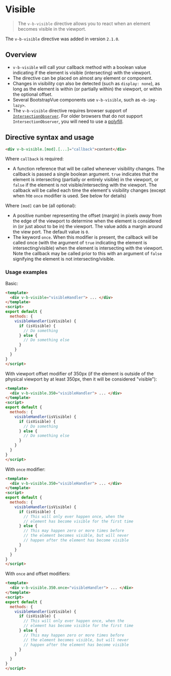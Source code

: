 # Visible

> The `v-b-visible` directive allows you to react when an element becomes visible in the viewport.

The `v-b-visible` directive was added in version `2.1.0`.

## Overview

- `v-b-visible` will call your callback method with a boolean value indicating if the element is
  visible (intersecting) with the viewport.
- The directive can be placed on almost any element or component.
- Changes in visibility cqn also be detected (such as `display: none`), as long as the element is
  within (or partially within) the viewport, or within the optional offset.
- Several BootstrapVue components use `v-b-visible`, such as `<b-img-lazy>`.
- The `v-b-visible` directive requires browser support of
  [`IntersectionObserver`](https://developer.mozilla.org/en-US/docs/Web/API/Intersection_Observer_API).
  For older browsers that do not support `IntersectionObserver`, you will need to use a
  [polyfill](/docs/#js).

## Directive syntax and usage

```html
<div v-b-visible.[mod].[...]="callback">content</div>
```

Where `callback` is required:

- A function reference that will be called whenever visibility changes. The callback is passed a
  single boolean argument. `true` indicates that the element is intersecting (partially or entirely
  visible) in the viewport, or `false` if the element is not visible/intersecting with the viewport.
  The callback will be called each time the element's visibility changes (except when hte `once`
  modifier is used. See below for details)

Where `[mod]` can be (all optional):

- A positive number representing the offset (margin) in pixels _away_ from the edge of the viewport
  to determine when the element is considered in (or just about to be in) the viewport. The value
  adds a margin around the view port. The default value is `0`.
- The keyword `once`. When this modifier is present, the callback will be called once (with the
  argument of `true` indicating the element is intersecting/visible) when the element is
  intersecting with the viewport. Note the callback may be called prior to this with an argument of
  `false` signifying the element is not intersecting/visible.

### Usage examples

Basic:

```html
<template>
  <div v-b-visible="visibleHandler"> ... </div>
</template>
<script>
export default {
  methods: {
    visibleHandler(isVisible) {
      if (isVisible) {
        // Do something
      } else {
        // Do something else
      }
    }
  }
}
</script>
```

With viewport offset modifier of 350px (if the element is outside of the physical viewport by at
least 350px, then it will be considered "visible"):

```html
<template>
  <div v-b-visible.350="visibleHandler"> ... </div>
</template>
<script>
export default {
  methods: {
    visibleHandler(isVisible) {
      if (isVisible) {
        // Do something
      } else {
        // Do something else
      }
    }
  }
}
</script>
```

With `once` modifier:

```html
<template>
  <div v-b-visible.350="visibleHandler"> ... </div>
</template>
<script>
export default {
  methods: {
    visibleHandler(isVisible) {
      if (isVisible) {
        // This will only ever happen once, when the
        // element has become visible for the first time
      } else {
        // This may happen zero or more times before
        // the element becomes visible, but will never
        // happen after the element has become visible
      }
    }
  }
}
</script>
```

With `once` and offset modifiers:

```html
<template>
  <div v-b-visible.350.once="visibleHandler"> ... </div>
</template>
<script>
export default {
  methods: {
    visibleHandler(isVisible) {
      if (isVisible) {
        // This will only ever happen once, when the
        // element has become visible for the first time
      } else {
        // This may happen zero or more times before
        // the element becomes visible, but will never
        // happen after the element has become visible
      }
    }
  }
}
</script>
```
